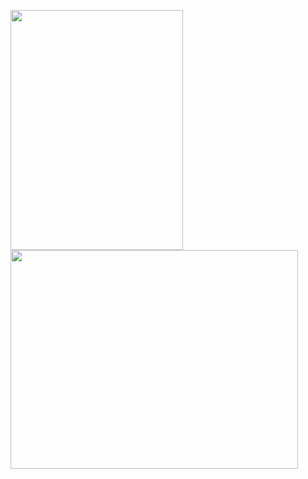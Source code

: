 <a><img height="350px" src="https://i.kym-cdn.com/photos/images/original/001/036/775/5f6.gif" data-deferred="1" id="imi" data-w="336" data-h="468" jsname="HiaYvf" jsaction="load:XAeZkd;" style="height: 384px; width: 275.692px; margin: 0px;" data-atf="true" data-iml="2146.005000002333"></a>
<a href="https://wakatime.com"><img width="460px" height="350px" src="https://wakatime.com/share/@e8c4f30b-18c4-4f71-9152-7077fb63e4c1/3a27efcd-07b1-425c-9a94-1cb53e23bc00.png" /></a>

